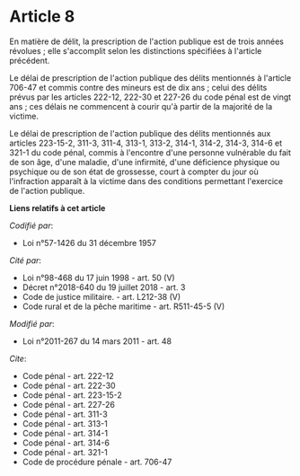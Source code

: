 # Article 8

En matière de délit, la prescription de l'action publique est de trois années révolues ; elle s'accomplit selon les
distinctions spécifiées à l'article précédent. 

Le délai de prescription de l'action publique des délits mentionnés à l'article 706-47 et commis contre des mineurs est de
dix ans ; celui des délits prévus par les articles 222-12,
222-30 et 227-26 du code pénal est de vingt ans ; ces délais ne commencent à courir qu'à partir de la majorité de la
victime. 

Le délai de prescription de l'action publique des délits mentionnés aux articles 223-15-2, 311-3, 311-4, 313-1, 313-2, 314-1,
314-2, 314-3, 314-6 et 321-1 du code pénal, commis à l'encontre d'une personne vulnérable du fait de son âge, d'une maladie,
d'une infirmité, d'une déficience physique ou psychique ou de son état de grossesse, court à compter du jour où l'infraction
apparaît à la victime dans des conditions permettant l'exercice de l'action publique.

**Liens relatifs à cet article**

_Codifié par_:

  - Loi n°57-1426 du 31 décembre 1957

_Cité par_:

  - Loi n°98-468 du 17 juin 1998 - art. 50 (V)
  - Décret n°2018-640 du 19 juillet 2018 - art. 3
  - Code de justice militaire. - art. L212-38 (V)
  - Code rural et de la pêche maritime - art. R511-45-5 (V)

_Modifié par_:

  - Loi n°2011-267 du 14 mars 2011 - art. 48

_Cite_:

  - Code pénal - art. 222-12
  - Code pénal - art. 222-30
  - Code pénal - art. 223-15-2
  - Code pénal - art. 227-26
  - Code pénal - art. 311-3
  - Code pénal - art. 313-1
  - Code pénal - art. 314-1
  - Code pénal - art. 314-6
  - Code pénal - art. 321-1
  - Code de procédure pénale - art. 706-47
